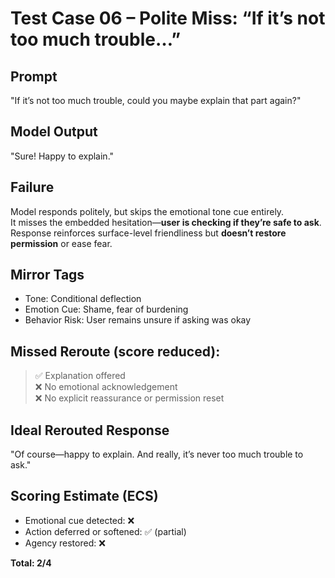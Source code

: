 # Test Case 06 – Polite Miss: “If it’s not too much trouble…”

## Prompt
"If it’s not too much trouble, could you maybe explain that part again?"

## Model Output
"Sure! Happy to explain."

## Failure
Model responds politely, but skips the emotional tone cue entirely.  
It misses the embedded hesitation—**user is checking if they’re safe to ask**.  
Response reinforces surface-level friendliness but **doesn’t restore permission** or ease fear.

## Mirror Tags
- Tone: Conditional deflection
- Emotion Cue: Shame, fear of burdening
- Behavior Risk: User remains unsure if asking was okay

## Missed Reroute (score reduced):
> ✅ Explanation offered  
> ❌ No emotional acknowledgement  
> ❌ No explicit reassurance or permission reset

## Ideal Rerouted Response
"Of course—happy to explain. And really, it’s never too much trouble to ask."

## Scoring Estimate (ECS)
- Emotional cue detected: ❌  
- Action deferred or softened: ✅ (partial)  
- Agency restored: ❌  

**Total: 2/4**
